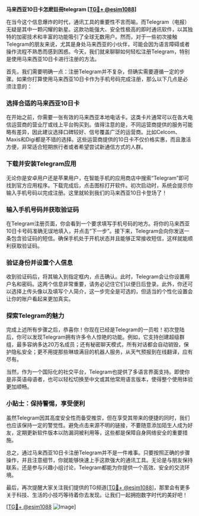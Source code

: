 **马来西亚10日卡怎麽註冊telegram [[TG💪+ @esim1088](https://t.me/s/esim1088)]**

在当今这个信息爆炸的时代，通讯工具的重要性不言而喻。而Telegram（电报）无疑是其中一颗闪耀的新星。这款功能强大、安全性极高的即时通讯软件，以其独特的加密技术和丰富的功能吸引了全球无数用户。然而，对于一些初次接触Telegram的朋友来说，尤其是身处马来西亚的小伙伴，可能会因为语言障碍或者操作流程不熟悉而感到困惑。今天，我们就来聊聊如何轻松注册Telegram，特别是使用马来西亚10日卡进行注册的方法。

首先，我们需要明确一点：注册Telegram并不复杂，但确实需要遵循一定的步骤。如果你打算使用马来西亚10日卡作为手机号码完成注册，那么以下几点是必须注意的：

### **选择合适的马来西亚10日卡**
在开始之前，你需要一张有效的马来西亚本地电话卡。这类卡片通常可以在各大电信运营商的营业厅或线上平台购买到。值得注意的是，不同运营商提供的服务可能略有差异，因此建议选择口碑较好、信号覆盖广泛的运营商。比如Celcom、Maxis和Digi都是不错的选择。这些运营商提供的10日卡不仅价格实惠，而且激活方便，非常适合短期旅行者或者希望尝试新通信方式的人群。

### **下载并安装Telegram应用**
无论你是安卓用户还是苹果用户，在智能手机的应用商店中搜索“Telegram”即可找到官方应用程序。下载完成后，点击图标打开软件。初次启动时，系统会提示你输入手机号码以完成注册。这里就轮到我们的马来西亚10日卡登场了！

### **输入手机号码并获取验证码**
在Telegram注册页面，你会看到一个要求填写手机号码的地方。将你的马来西亚10日卡号码准确无误地填入，并点击“下一步”。接下来，Telegram会向你发送一条包含验证码的短信。确保手机处于开机状态并且能够正常接收短信，这样就能顺利获取验证码。

### **验证身份并设置个人信息**
收到验证码后，将其输入到指定框内，点击确认。此时，Telegram会让你设置用户名和密码。这两个信息非常重要，请务必记住它们以便日后登录。此外，你还可以选择上传头像以及填写个人简介，这一步完全是可选的，但适当的个性化设置会让你的账户看起来更加真实。

### **探索Telegram的魅力**
完成上述所有步骤之后，恭喜你！你现在已经是Telegram的一员啦！初次登陆后，你可以发现Telegram拥有许多令人惊艳的功能。例如，它支持创建超级群组，最多容纳多达20万名成员；还有秘密聊天模式，所有对话都会自动销毁，保护隐私安全；更不用提那些琳琅满目的机器人服务，从天气预报到在线翻译，应有尽有。

当然，作为一个国际化的社交平台，Telegram也提供了多语言界面支持。即使你是非英语母语者，也可以轻松切换至中文或其他常用语言版本，使得整个使用体验更加顺畅。

### **小贴士：保持警惕，享受便利**
虽然Telegram因其高度安全性而备受推崇，但在享受其带来的便捷的同时，我们也应该保持一定的警觉性。避免点击来源不明的链接，不要随意添加陌生人成为好友，定期更新软件版本以防漏洞被利用等，这些都是保障自身网络安全的重要措施。

总之，通过马来西亚10日卡注册Telegram并不是一件难事。只要按照正确的步骤操作，并且注意细节，你就能够快速上手这款强大的通讯工具。无论是与朋友保持联系，还是参与兴趣小组讨论，Telegram都能为你提供一个高效、安全的交流环境。

最后，再次提醒大家关注我们提供的TG频道[[TG💪+ @esim1088](https://t.me/s/esim1088)]，那里会有更多关于科技、生活的小技巧等待着你去发现。让我们一起拥抱数字时代的美好吧！

[[TG💪+ @esim1088](https://t.me/s/esim1088) ![Image](https://i.postimg.cc/4NQfJmqS/Snipaste-2025-05-13-00-14-12.png)]